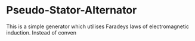 # Pseudo-Stator-Alternator
This is a simple generator which utilises Faradeys laws of electromagnetic induction.
Instead of conven
